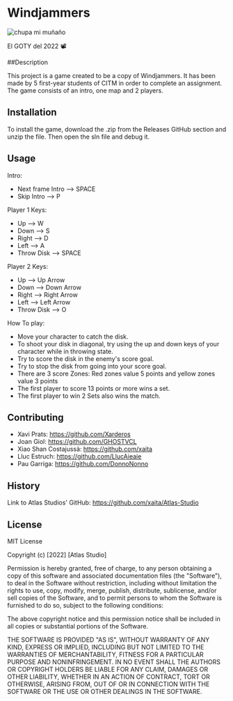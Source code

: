 
# Windjammers
![chupa mi muñaño](https://assets.nintendo.com/image/upload/c_pad,f_auto,h_613,q_auto,w_1089/ncom/es_MX/games/switch/w/windjammers-switch/hero?v=2022021822)

El GOTY del 2022 📽️

##Description

This project is a game created to be a copy of Windjammers. It has been made by 5 first-year students of CITM in order to complete an assignment.
The game consists of an intro, one map and 2 players. 

## Installation

To install the game, download the .zip from the Releases GitHub section and unzip the file. Then open the sln file and debug it.

## Usage
Intro:
- Next frame Intro --> SPACE
- Skip Intro --> P

Player 1 Keys: 
- Up --> W
- Down --> S
- Right --> D
- Left --> A
- Throw Disk --> SPACE

Player 2 Keys:
- Up --> Up Arrow
- Down --> Down Arrow
- Right --> Right Arrow
- Left --> Left Arrow
- Throw Disk --> O

How To play: 
- Move your character to catch the disk.
- To shoot your disk in diagonal, try using the up and down keys of your character while in throwing state.
- Try to score the disk in the enemy's score goal.
- Try to stop the disk from going into your score goal.
- There are 3 score Zones: Red zones value 5 points and yellow zones value 3 points
- The first player to score 13 points or more wins a set. 
- The first player to win 2 Sets also wins the match.

## Contributing
- Xavi Prats: https://github.com/Xarderos
- Joan Giol: https://github.com/GHOSTVCL
- Xiao Shan Costajussà: https://github.com/xaita
- Lluc Estruch: https://github.com/LlucAieaie
- Pau Garriga: https://github.com/DonnoNonno

## History
Link to Atlas Studios' GitHub: https://github.com/xaita/Atlas-Studio

## License
MIT License

Copyright (c) [2022] [Atlas Studio]

Permission is hereby granted, free of charge, to any person obtaining a copy
of this software and associated documentation files (the "Software"), to deal
in the Software without restriction, including without limitation the rights
to use, copy, modify, merge, publish, distribute, sublicense, and/or sell
copies of the Software, and to permit persons to whom the Software is
furnished to do so, subject to the following conditions:

The above copyright notice and this permission notice shall be included in all
copies or substantial portions of the Software.

THE SOFTWARE IS PROVIDED "AS IS", WITHOUT WARRANTY OF ANY KIND, EXPRESS OR
IMPLIED, INCLUDING BUT NOT LIMITED TO THE WARRANTIES OF MERCHANTABILITY,
FITNESS FOR A PARTICULAR PURPOSE AND NONINFRINGEMENT. IN NO EVENT SHALL THE
AUTHORS OR COPYRIGHT HOLDERS BE LIABLE FOR ANY CLAIM, DAMAGES OR OTHER
LIABILITY, WHETHER IN AN ACTION OF CONTRACT, TORT OR OTHERWISE, ARISING FROM,
OUT OF OR IN CONNECTION WITH THE SOFTWARE OR THE USE OR OTHER DEALINGS IN THE
SOFTWARE.
 







